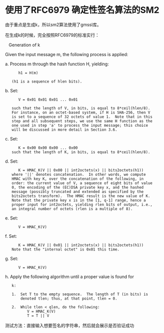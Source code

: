 # 使用了RFC6979 确定性签名算法的SM2

  

  由于重点是生成k，所以sm2算法使用了gmssl库。

  在生成k的时候，完全按照RFC6979的标准实行：

   Generation of k
   
   Given the input message m, the following process is applied:
   
   a.  Process m through the hash function H, yielding:
   
          h1 = H(m)
          
       (h1 is a sequence of hlen bits).
       
   b.  Set:
   
          V = 0x01 0x01 0x01 ... 0x01
          
       such that the length of V, in bits, is equal to 8*ceil(hlen/8).
       For instance, on an octet-based system, if H is SHA-256, then V
       is set to a sequence of 32 octets of value 1.  Note that in this
       step and all subsequent steps, we use the same H function as the
       one used in step 'a' to process the input message; this choice
       will be discussed in more detail in Section 3.6.
       
   c.  Set:
   
          K = 0x00 0x00 0x00 ... 0x00
       such that the length of K, in bits, is equal to 8*ceil(hlen/8).
       
   d.  Set:
   
          K = HMAC_K(V || 0x00 || int2octets(x) || bits2octets(h1))
       where '||' denotes concatenation.  In other words, we compute
       HMAC with key K, over the concatenation of the following, in
       order: the current value of V, a sequence of eight bits of value
       0, the encoding of the (EC)DSA private key x, and the hashed
       message (possibly truncated and extended as specified by the
       bits2octets transform).  The HMAC result is the new value of K.
       Note that the private key x is in the [1, q-1] range, hence a
       proper input for int2octets, yielding rlen bits of output, i.e.,
       an integral number of octets (rlen is a multiple of 8).
       
   e.  Set:
   
          V = HMAC_K(V)
   f.  Set:
   
          K = HMAC_K(V || 0x01 || int2octets(x) || bits2octets(h1))
       Note that the "internal octet" is 0x01 this time.
       
   g.  Set:
   
          V = HMAC_K(V)
          
   h.  Apply the following algorithm until a proper value is found for
   
       k:
       
       1.  Set T to the empty sequence.  The length of T (in bits) is
           denoted tlen; thus, at that point, tlen = 0.
           
       2.  While tlen < qlen, do the following:
              V = HMAC_K(V)
              T = T || V



  测试方法：直接输入想要签名的字符串，然后就会展示是否验证成功

  
